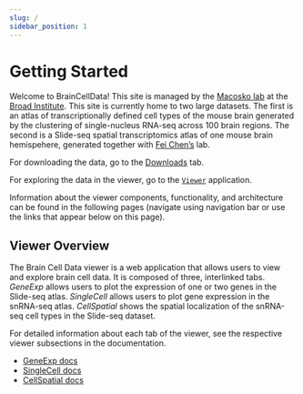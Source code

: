 ```yaml
---
slug: /
sidebar_position: 1
---
```


# Getting Started

Welcome to BrainCellData! This site is managed by the [Macosko
lab](https://macoskolab.com) at the [Broad
Institute](https://www.broadinstitute.org). This site is currently home to two
large datasets. The first is an atlas of transcriptionally defined cell types
of the mouse brain generated by the clustering of single-nucleus RNA-seq across
100 brain regions. The second is a Slide-seq spatial transcriptomics atlas of
one mouse brain hemispehere, generated together with [Fei
Chen’s](https://www.insitubiology.org) lab.

For downloading the data, go to the [Downloads](../downloads) tab.

For exploring the data in the viewer, go to the <a
href="https://www.braincelldata.org" target="_self">`Viewer`</a> application.

Information about the viewer components, functionality, and architecture can be
found in the following pages (navigate using navigation bar or use the links
that appear below on this page).

## Viewer Overview

The Brain Cell Data viewer is a web application that allows users to view and
explore brain cell data. It is composed of three, interlinked tabs. *GeneExp*
allows users to plot the expression of one or two genes in the Slide-seq atlas.
*SingleCell* allows users to plot gene expression in the snRNA-seq atlas.
*CellSpatial* shows the spatial localization of the snRNA-seq cell types in the
Slide-seq dataset.

For detailed information about each tab of the viewer, see the respective
viewer subsections in the documentation.

  - [GeneExp docs](../viewer/genexp)
  - [SingleCell docs](../viewer/singlecell)
  - [CellSpatial docs](../viewer/cellspatial)

<!-- ## Basic Viewer Usage Video

Coming soon!
-->

<!-- <iframe width="560" height="315" src="" title="YouTube video player" frameborder="0" allow="accelerometer; autoplay; clipboard-write; encrypted-media; gyroscope; picture-in-picture; web-share" allowfullscreen></iframe>
-->
